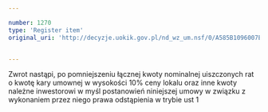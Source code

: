 ```yaml
---

number: 1270
type: 'Register item'
original_uri: 'http://decyzje.uokik.gov.pl/nd_wz_um.nsf/0/A585B1096007EE80C125739A002D165E?OpenDocument'


---
```


Zwrot nastąpi, po pomniejszeniu łącznej kwoty nominalnej uiszczonych rat o kwotę kary umownej w wysokości 10% ceny lokalu oraz inne kwoty należne inwestorowi w myśl postanowień niniejszej umowy w związku z wykonaniem przez niego prawa odstąpienia w trybie ust 1
